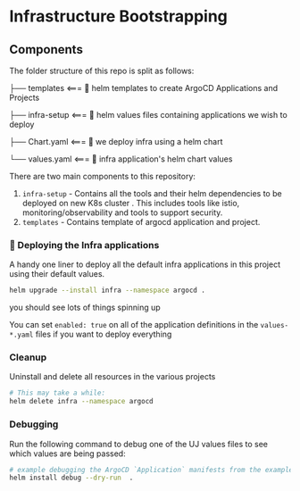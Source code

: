 # Infrastructure Bootstrapping


## Components

The folder structure of this repo is split as follows:

├── templates                         <===  📖 helm templates to create ArgoCD Applications and Projects

├── infra-setup                       <===  📖 helm values files containing applications we wish to deploy

├── Chart.yaml                         <===  📖 we deploy infra using a helm chart

└── values.yaml                        <===  📖 infra application's helm chart values


There are two main components to this repository:

1. `infra-setup` - Contains all the tools and their helm dependencies to be deployed on new K8s cluster . This includes tools like istio, monitoring/observability and tools to support security.
2. `templates` - Contains template of argocd application and project.


### 🤠 Deploying the Infra applications

A handy one liner to deploy all the default infra applications in this project using their default values.

```bash
helm upgrade --install infra --namespace argocd .
```

you should see lots of things spinning up


You can set `enabled: true` on all of the application definitions in the `values-*.yaml` files if you want to deploy everything


### Cleanup

Uninstall and delete all resources in the various projects
```bash
# This may take a while:
helm delete infra --namespace argocd

```

### Debugging

Run the following command to debug one of the UJ values files to see which values are being passed:

```bash
# example debugging the ArgoCD `Application` manifests from the example deployment
helm install debug --dry-run  .
```
